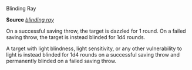 Blinding Ray

**Source** [_blinding ray_](/pathfinderRPG/prd/advancedRaceGuide/featuredRaces/dhampirs.html#_blinding-ray)

On a successful saving throw, the target is dazzled for 1 round. On a failed saving throw, the target is instead blinded for 1d4 rounds.

A target with light blindness, light sensitivity, or any other vulnerability to light is instead blinded for 1d4 rounds on a successful saving throw and permanently blinded on a failed saving throw.

